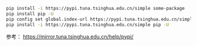 
```bash
pip install -i https://pypi.tuna.tsinghua.edu.cn/simple some-package
pip install pip -U
pip config set global.index-url https://pypi.tuna.tsinghua.edu.cn/simple
pip install -i https://pypi.tuna.tsinghua.edu.cn/simple pip -U
```
参考：
https://mirror.tuna.tsinghua.edu.cn/help/pypi/
